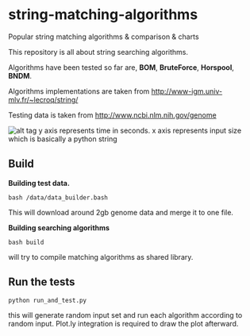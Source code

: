 # string-matching-algorithms
Popular string matching algorithms &amp; comparison &amp; charts


This repository is all about string searching algorithms.

Algorithms have been tested so far are, **BOM**, **BruteForce**, **Horspool**, **BNDM**.

Algorithms implementations are taken from http://www-igm.univ-mlv.fr/~lecroq/string/

Testing data is taken from http://www.ncbi.nlm.nih.gov/genome

![alt tag](https://raw.github.com/erenyagdiran/string-matching-algorithms/master/string_search_algorithms.png)
y axis represents time in seconds.
x axis represents input size which is basically a python string


Build
--------------

**Building test data.**


```
bash /data/data_builder.bash
```

This will download around 2gb genome data and merge it to one file.

**Building searching algorithms**


```
bash build
```

will try to compile matching algorithms as shared library.


Run the tests
--------------


```
python run_and_test.py
```


this will generate random input set and run each algorithm according to random input. 
Plot.ly integration is required to draw the plot afterward.

